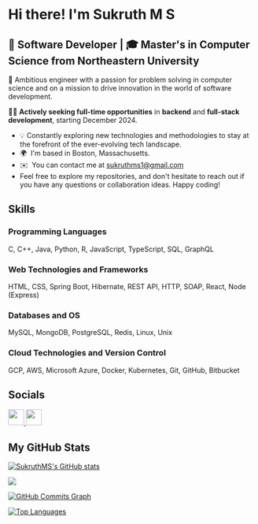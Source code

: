 Hi there! I'm Sukruth M S
======================================================================================================================================================

 💼 Software Developer |  🎓 Master's in Computer Science from Northeastern University
----------------------------------------------------------------------------------------------

🚀 Ambitious engineer with a passion for problem solving in computer science and on a mission to drive innovation in the world of software development.

👨‍💻 **Actively seeking full-time opportunities** in **backend** and **full-stack development**, starting December 2024.

* 💡  Constantly exploring new technologies and methodologies to stay at the forefront of the ever-evolving tech landscape.
* 🌍  I'm based in Boston, Massachusetts.
* ✉️  You can contact me at [sukruthms1@gmail.com](mailto:sukruthms1@gmail.com)
* Feel free to explore my repositories, and don't hesitate to reach out if you have any questions or collaboration ideas. Happy coding!

## Skills

### Programming Languages
C, C++, Java, Python, R, JavaScript, TypeScript, SQL, GraphQL

### Web Technologies and Frameworks
HTML, CSS, Spring Boot, Hibernate, REST API, HTTP, SOAP, React, Node (Express)

### Databases and OS
MySQL, MongoDB, PostgreSQL, Redis, Linux, Unix

### Cloud Technologies and Version Control
GCP, AWS, Microsoft Azure, Docker, Kubernetes, Git, GitHub, Bitbucket


## Socials

<p align="left"> <a href="https://www.github.com/SukruthMS" target="_blank" rel="noreferrer"> <picture> <source media="(prefers-color-scheme: dark)" srcset="https://raw.githubusercontent.com/danielcranney/readme-generator/main/public/icons/socials/github-dark.svg" /> <source media="(prefers-color-scheme: light)" srcset="https://raw.githubusercontent.com/danielcranney/readme-generator/main/public/icons/socials/github.svg" /> <img src="https://raw.githubusercontent.com/danielcranney/readme-generator/main/public/icons/socials/github.svg" width="32" height="32" /> </picture> </a> <a href="https://www.linkedin.com/in/sukruth-m-s" target="_blank" rel="noreferrer"> <picture> <source media="(prefers-color-scheme: dark)" srcset="https://raw.githubusercontent.com/danielcranney/readme-generator/main/public/icons/socials/linkedin-dark.svg" /> <source media="(prefers-color-scheme: light)" srcset="https://raw.githubusercontent.com/danielcranney/readme-generator/main/public/icons/socials/linkedin.svg" /> <img src="https://raw.githubusercontent.com/danielcranney/readme-generator/main/public/icons/socials/linkedin.svg" width="32" height="32" /> </picture> </a></p>

## My GitHub Stats

<a href="http://www.github.com/SukruthMS"><img src="https://github-readme-stats.vercel.app/api?username=SukruthMS&show_icons=true&hide=&count_private=true&title_color=ffffff&text_color=ffffff&icon_color=0891b2&bg_color=1c1917&hide_border=true&show_icons=true" alt="SukruthMS's GitHub stats" /></a>

<a href="http://www.github.com/SukruthMS"><img src="https://github-readme-streak-stats.herokuapp.com/?user=SukruthMS&stroke=ffffff&background=1c1917&ring=ffffff&fire=ffffff&currStreakNum=ffffff&currStreakLabel=ffffff&sideNums=ffffff&sideLabels=ffffff&dates=ffffff&hide_border=true" /></a>

<a href="http://www.github.com/SukruthMS"><img src="https://github-readme-activity-graph.vercel.app/graph?username=SukruthMS&bg_color=1c1917&color=ffffff&line=0891b2&point=ffffff&area_color=1c1917&area=true&hide_border=true&custom_title=GitHub%20Commits%20Graph" alt="GitHub Commits Graph" /></a>

<a href="https://github.com/SukruthMS" align="left"><img src="https://github-readme-stats.vercel.app/api/top-langs/?username=SukruthMS&langs_count=10&title_color=ffffff&text_color=ffffff&icon_color=0891b2&bg_color=1c1917&hide_border=true&locale=en&custom_title=Top%20%Languages" alt="Top Languages" /></a>
